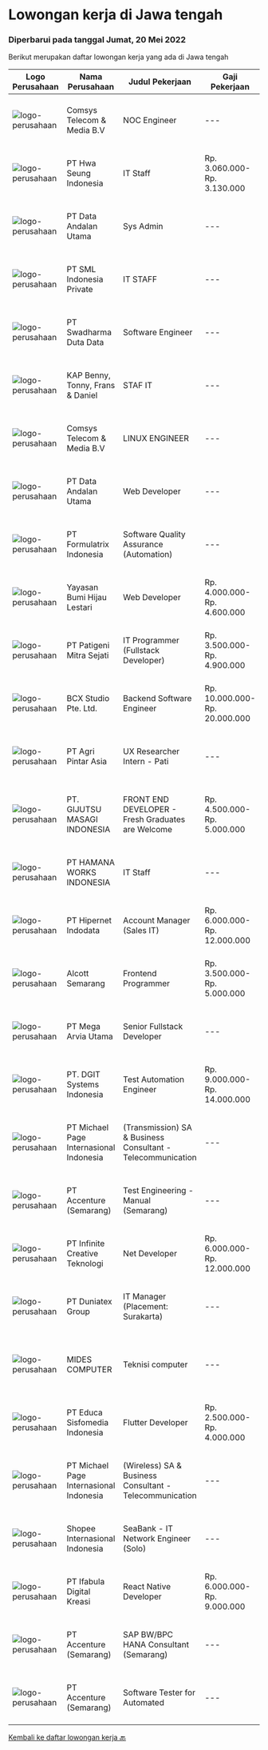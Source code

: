 
  # Lowongan kerja di Jawa tengah

  ### Diperbarui pada tanggal Jumat, 20 Mei 2022

  Berikut merupakan daftar lowongan kerja yang ada di Jawa tengah

  |Logo Perusahaan | Nama Perusahaan | Judul Pekerjaan | Gaji Pekerjaan | Lokasi | Deskripsi | Tanggal diunggah | Pranala |
  | -------------- | --------------- | --------------- | --------- | --------- | -------------- | ------- | ----------- |
  |![logo-perusahaan](https://image-service-cdn.seek.com.au/650d8c00f84bbce9b3c7148b117920e581941f79/ee4dce1061f3f616224767ad58cb2fc751b8d2dc)|Comsys Telecom & Media B.V|NOC Engineer|---|Semarang|We’re looking for a colleague with previous inbound technical customer support experience, especially in B2B environments. Also, you have demonstrable...|Kamis, 19 Mei 2022|https://www.jobstreet.co.id/id/job/noc-engineer-3862531?token=0~6275afc2-7934-41fb-9270-0dc505960afe&sectionRank=1&jobId=jobstreet-id-job-3862531|
|![logo-perusahaan](https://image-service-cdn.seek.com.au/f8b7aa9f7358d0fe86d4303ca3519b00cee0f834/ee4dce1061f3f616224767ad58cb2fc751b8d2dc)|PT Hwa Seung Indonesia|IT Staff|Rp. 3.060.000-Rp. 3.130.000|Jepara|Qualifications: Bachelor Degree of Informatics Engineering/ Information System/ Computer Science. Able to communicate in English. Understanding PHP,...|Kamis, 19 Mei 2022|https://www.jobstreet.co.id/id/job/it-staff-3887765?token=0~6275afc2-7934-41fb-9270-0dc505960afe&sectionRank=2&jobId=jobstreet-id-job-3887765|
|![logo-perusahaan](https://image-service-cdn.seek.com.au/fecaee7cd60b41a34832d127b763d7ff1d145203/ee4dce1061f3f616224767ad58cb2fc751b8d2dc)|PT Data Andalan Utama|Sys Admin|---|Semarang|Persyaratan:- Memiliki gelar Sarjana (S1) Ilmu Komputer / Teknologi Informasi- Menguasai Linux OS and Windows OS- Menguasai Virtualization- Pengalaman...|Kamis, 19 Mei 2022|https://www.jobstreet.co.id/id/job/sys-admin-3875832?token=0~6275afc2-7934-41fb-9270-0dc505960afe&sectionRank=3&jobId=jobstreet-id-job-3875832|
|![logo-perusahaan](https://image-service-cdn.seek.com.au/7496821e074b9e4c4cad694f2cf8a095a8faed30/ee4dce1061f3f616224767ad58cb2fc751b8d2dc)|PT SML Indonesia Private|IT STAFF|---|Semarang|IT STAFF SEMARANGRequirements :·        Minimum S1 Any major·        Maximum 35 years old·        LAN and WAN·        Honesty,...|Selasa, 17 Mei 2022|https://www.jobstreet.co.id/id/job/it-staff-3885114?token=0~6275afc2-7934-41fb-9270-0dc505960afe&sectionRank=4&jobId=jobstreet-id-job-3885114|
|![logo-perusahaan](https://image-service-cdn.seek.com.au/e55e3708620a7ff5e7da329d1725ee01ed113417/ee4dce1061f3f616224767ad58cb2fc751b8d2dc)|PT Swadharma Duta Data|Software Engineer|---|Jakarta Raya|Software Development (.net) Memahami konsep pengembangan aplikasi Memahami konsep Microservices Architecture Familiar dengan Konsep Dasar dari Linux...|Kamis, 19 Mei 2022|https://www.jobstreet.co.id/id/job/software-engineer-3889138?token=0~6275afc2-7934-41fb-9270-0dc505960afe&sectionRank=5&jobId=jobstreet-id-job-3889138|
|![logo-perusahaan](https://image-service-cdn.seek.com.au/78aea4a2abe246cb49af57865113eb5ea82a0e39/ee4dce1061f3f616224767ad58cb2fc751b8d2dc)|KAP Benny, Tonny, Frans & Daniel|STAF IT|---|Semarang|Menguasai Program Komputer Membuat program baik aplikasi maupun system operasidengan menggunakan bahasa pemrograman yang ada,Mengolah database dan...|Rabu, 18 Mei 2022|https://www.jobstreet.co.id/id/job/staf-it-3886029?token=0~6275afc2-7934-41fb-9270-0dc505960afe&sectionRank=6&jobId=jobstreet-id-job-3886029|
|![logo-perusahaan](https://image-service-cdn.seek.com.au/650d8c00f84bbce9b3c7148b117920e581941f79/ee4dce1061f3f616224767ad58cb2fc751b8d2dc)|Comsys Telecom & Media B.V|LINUX ENGINEER|---|Semarang|Linux Engineer - IndonesiaTo extend our support team in Semarang Indonesia Comsys (Pareteum) is looking for an additional engineer. Do you love...|Kamis, 19 Mei 2022|https://www.jobstreet.co.id/id/job/linux-engineer-3862525?token=0~6275afc2-7934-41fb-9270-0dc505960afe&sectionRank=7&jobId=jobstreet-id-job-3862525|
|![logo-perusahaan](https://image-service-cdn.seek.com.au/fecaee7cd60b41a34832d127b763d7ff1d145203/ee4dce1061f3f616224767ad58cb2fc751b8d2dc)|PT Data Andalan Utama|Web Developer|---|Semarang|Deskripsi Pekerjaan :- Membuat dokumentasi system- Mengembangkan Aplikasi berbasis Web- Membuat kode yang mudah dibaca- Mengoptimalkan aplikasi untuk...|Kamis, 19 Mei 2022|https://www.jobstreet.co.id/id/job/web-developer-3876123?token=0~6275afc2-7934-41fb-9270-0dc505960afe&sectionRank=8&jobId=jobstreet-id-job-3876123|
|![logo-perusahaan](https://image-service-cdn.seek.com.au/3fe11e0a9e6ce117e7b36170e1750cf68c13eaba/ee4dce1061f3f616224767ad58cb2fc751b8d2dc)|PT Formulatrix Indonesia|Software Quality Assurance (Automation)|---|Salatiga|Job Description: Writing, designing, and executing automated tests by creating scripts that run testing functions automatically. Maximizing test...|Kamis, 19 Mei 2022|https://www.jobstreet.co.id/id/job/software-quality-assurance-automation-3876187?token=0~6275afc2-7934-41fb-9270-0dc505960afe&sectionRank=9&jobId=jobstreet-id-job-3876187|
|![logo-perusahaan](https://image-service-cdn.seek.com.au/f6a80fac749c53e9f6544f4fef51c3ef1b5731f2/ee4dce1061f3f616224767ad58cb2fc751b8d2dc)|Yayasan Bumi Hijau Lestari|Web Developer|Rp. 4.000.000-Rp. 4.600.000|Semarang|Website DeveloperWe are an environmental-community development non-profit foundation with local Indonesian field operations and an international...|Rabu, 18 Mei 2022|https://www.jobstreet.co.id/id/job/web-developer-3873390?token=0~6275afc2-7934-41fb-9270-0dc505960afe&sectionRank=10&jobId=jobstreet-id-job-3873390|
|![logo-perusahaan](https://image-service-cdn.seek.com.au/9b7df2ab0d979d4271d919cb3250ae5c63c18055/ee4dce1061f3f616224767ad58cb2fc751b8d2dc)|PT Patigeni Mitra Sejati|IT Programmer (Fullstack Developer)|Rp. 3.500.000-Rp. 4.900.000|Semarang|Kualifikasi: Pendidikan D3/S1 Teknik Informatika/Sistem Informasi/Desain Komunikasi Visual, terbuka untuk lulusan SMK Ilmu Komputer/Multimedia. Usia...|Selasa, 17 Mei 2022|https://www.jobstreet.co.id/id/job/it-programmer-fullstack-developer-3884708?token=0~6275afc2-7934-41fb-9270-0dc505960afe&sectionRank=11&jobId=jobstreet-id-job-3884708|
|![logo-perusahaan](https://image-service-cdn.seek.com.au/21406f519358b8335deea1347e37dfc2ef150f79/ee4dce1061f3f616224767ad58cb2fc751b8d2dc)|BCX Studio Pte. Ltd.|Backend Software Engineer|Rp. 10.000.000-Rp. 20.000.000|Jakarta Raya|BCX Studio is a Singapore-based company, our mission is to build an enterprise-grade online commerce platform to empower SME to compete in the...|Rabu, 18 Mei 2022|https://www.jobstreet.co.id/id/job/backend-software-engineer-9589842/origin/sg?token=0~6275afc2-7934-41fb-9270-0dc505960afe&sectionRank=12&jobId=jobstreet-sg-job-9589842|
|![logo-perusahaan](https://image-service-cdn.seek.com.au/680a647c886945a96336906ce5c1c3e8f750f7d3/ee4dce1061f3f616224767ad58cb2fc751b8d2dc)|PT Agri Pintar Asia|UX Researcher Intern - Pati|---|Jawa Tengah|Semaai is an Agritech startup backed by Surge (Sequoia India’s early stage program), Beenext and influential Angels. We are on a mission to uplift the...|Rabu, 18 Mei 2022|https://www.jobstreet.co.id/id/job/ux-researcher-intern-pati-3873668?token=0~6275afc2-7934-41fb-9270-0dc505960afe&sectionRank=13&jobId=jobstreet-id-job-3873668|
|![logo-perusahaan](https://image-service-cdn.seek.com.au/c8a0673c8ab966f7581075d91543758a37d85ab0/ee4dce1061f3f616224767ad58cb2fc751b8d2dc)|PT. GIJUTSU MASAGI INDONESIA|FRONT END DEVELOPER - Fresh Graduates are Welcome|Rp. 4.500.000-Rp. 5.000.000|Kudus|Mengembangkan software kantor berbasis web Hari kerja : Senin - Sabtu, 08:00 - 17:00 Menggunakan pakaian kasual untuk bekerja Kualifikasi: Usia...|Kamis, 19 Mei 2022|https://www.jobstreet.co.id/id/job/front-end-developer-fresh-graduates-are-welcome-3889164?token=0~6275afc2-7934-41fb-9270-0dc505960afe&sectionRank=14&jobId=jobstreet-id-job-3889164|
|![logo-perusahaan](https://image-service-cdn.seek.com.au/dd8b0ef9c76cb71573d6e0143bc6a87277718290/ee4dce1061f3f616224767ad58cb2fc751b8d2dc)|PT HAMANA WORKS INDONESIA|IT Staff|---|Tegal|Uraian tugas : Troubleshoot computer, printer dan jaringan Diagnosa system error dan issue lainnya Memantau traffic email Pemeliharaan CCTV, Finger...|Jumat, 13 Mei 2022|https://www.jobstreet.co.id/id/job/it-staff-3882022?token=0~6275afc2-7934-41fb-9270-0dc505960afe&sectionRank=15&jobId=jobstreet-id-job-3882022|
|![logo-perusahaan](https://image-service-cdn.seek.com.au/62148b692fdfbf4a4a11c7764913b8f0db15fa3f/ee4dce1061f3f616224767ad58cb2fc751b8d2dc)|PT Hipernet Indodata|Account Manager  (Sales IT)|Rp. 6.000.000-Rp. 12.000.000|Jakarta Barat|Qualification: Age maximum 35 years Minimum Diploma III from any field, preferably from Technology Information, System Information, Computer Science,...|Selasa, 17 Mei 2022|https://www.jobstreet.co.id/id/job/account-manager-sales-it-3885462?token=0~6275afc2-7934-41fb-9270-0dc505960afe&sectionRank=16&jobId=jobstreet-id-job-3885462|
|![logo-perusahaan](https://image-service-cdn.seek.com.au/be69bfe23d748b4e89cc316dd2effc9a4f53d2cc/ee4dce1061f3f616224767ad58cb2fc751b8d2dc)|Alcott Semarang|Frontend Programmer|Rp. 3.500.000-Rp. 5.000.000|Semarang|Responsibilities : Translate designs into clean markup with HTML &amp; CSS Develop functional and appealing web and mobile-based applications based on...|Rabu, 18 Mei 2022|https://www.jobstreet.co.id/id/job/frontend-programmer-3887130?token=0~6275afc2-7934-41fb-9270-0dc505960afe&sectionRank=17&jobId=jobstreet-id-job-3887130|
|![logo-perusahaan](https://image-service-cdn.seek.com.au/40195b46e56d964a2d0e8acc59584b46ddff7f66/ee4dce1061f3f616224767ad58cb2fc751b8d2dc)|PT Mega Arvia Utama|Senior Fullstack Developer|---|Jakarta Raya|Job Description:Arvia Group is hiring for a Senior Fullstack Developer to be based in either Jakarta or Semarang to help build and refine the...|Kamis, 19 Mei 2022|https://www.jobstreet.co.id/id/job/senior-fullstack-developer-3888171?token=0~6275afc2-7934-41fb-9270-0dc505960afe&sectionRank=18&jobId=jobstreet-id-job-3888171|
|![logo-perusahaan](https://image-service-cdn.seek.com.au/86a88c2f6d7d45552583132278caf70ef23e7608/ee4dce1061f3f616224767ad58cb2fc751b8d2dc)|PT. DGIT Systems Indonesia|Test Automation Engineer|Rp. 9.000.000-Rp. 14.000.000|Bali|We are looking for talented Test Engineer or Test Automation Engineer to join an experienced team working on our flagship product Telflow, a...|Kamis, 19 Mei 2022|https://www.jobstreet.co.id/id/job/test-automation-engineer-3887841?token=0~6275afc2-7934-41fb-9270-0dc505960afe&sectionRank=19&jobId=jobstreet-id-job-3887841|
|![logo-perusahaan](https://image-service-cdn.seek.com.au/6f9556b46c1b5cc7aedf100dfc0ed24c4de1fe86/ee4dce1061f3f616224767ad58cb2fc751b8d2dc)|PT Michael Page Internasional Indonesia|(Transmission) SA & Business Consultant - Telecommunication|---|Jakarta Raya|As the front-liner in managing communications between VPs and CXO in high profile projects in providing telecommunication solutions. Responsible for...|Rabu, 18 Mei 2022|https://www.jobstreet.co.id/id/job/transmission-sa-business-consultant-telecommunication-3886585?token=0~6275afc2-7934-41fb-9270-0dc505960afe&sectionRank=20&jobId=jobstreet-id-job-3886585|
|![logo-perusahaan](https://image-service-cdn.seek.com.au/1c2e28fa09a87d89b9dac6106fdc6fa435c484bb/ee4dce1061f3f616224767ad58cb2fc751b8d2dc)|PT Accenture (Semarang)|Test Engineering - Manual (Semarang)|---|Semarang|Responsibilities: Analyzing an organization and designing its processes and system Apply business and functional knowledge including testing...|Selasa, 17 Mei 2022|https://www.jobstreet.co.id/id/job/test-engineering-manual-semarang-3884891?token=0~6275afc2-7934-41fb-9270-0dc505960afe&sectionRank=21&jobId=jobstreet-id-job-3884891|
|![logo-perusahaan](https://image-service-cdn.seek.com.au/c72352b901bd95ef0164bc4fe1e71dbb73f31282/ee4dce1061f3f616224767ad58cb2fc751b8d2dc)|PT Infinite Creative Teknologi|Net Developer|Rp. 6.000.000-Rp. 12.000.000|Jawa Barat|Keuntungan BPJS Kesehatan BPJS Ketenagakerjaan THR Deskripsi PekerjaanWorks from home is our advantage, there's never been a better time to work from...|Rabu, 18 Mei 2022|https://www.jobstreet.co.id/id/job/net-developer-3873976?token=0~6275afc2-7934-41fb-9270-0dc505960afe&sectionRank=22&jobId=jobstreet-id-job-3873976|
|![logo-perusahaan](https://image-service-cdn.seek.com.au/9ae8aad4308070437402caaa983b8a7c2c573dc8/ee4dce1061f3f616224767ad58cb2fc751b8d2dc)|PT Duniatex Group|IT Manager (Placement: Surakarta)|---|Surakarta|Qualifications: Bachelor's degree in Information Technology, Computer Science, Information Systems, or a related field, or equivalent experience Age...|Sabtu, 14 Mei 2022|https://www.jobstreet.co.id/id/job/it-manager-placement%3A-surakarta-3883149?token=0~6275afc2-7934-41fb-9270-0dc505960afe&sectionRank=23&jobId=jobstreet-id-job-3883149|
|![logo-perusahaan](https://image-service-cdn.seek.com.au/aad02359809991ca7c509bc91c5d4f8636b8b284/ee4dce1061f3f616224767ad58cb2fc751b8d2dc)|MIDES COMPUTER|Teknisi computer|---|Purwokerto|DI BUTUHKAN SEGERA UNTUK POSISI TEKNISI KOMPUTER UARAIAN PEKERJAAN :-MEREPARASI HARDWARE KOMPUTER-MEREPARASI BAGIAN HARDWARE KOMPUTER SEPERTI HARDISK...|Senin, 16 Mei 2022|https://www.jobstreet.co.id/id/job/teknisi-computer-3883629?token=0~6275afc2-7934-41fb-9270-0dc505960afe&sectionRank=24&jobId=jobstreet-id-job-3883629|
|![logo-perusahaan](https://image-service-cdn.seek.com.au/9e459e4a3ea31c4bf03c13598af4814e9f9938ed/ee4dce1061f3f616224767ad58cb2fc751b8d2dc)|PT Educa Sisfomedia Indonesia|Flutter Developer|Rp. 2.500.000-Rp. 4.000.000|Salatiga|Tugas dan Tanggung Jawab Mengembangkan apps dan atau web berbasis Flutter Melakukan integrasi dengan Backend API Melakukan pengujian internal apps...|Selasa, 17 Mei 2022|https://www.jobstreet.co.id/id/job/flutter-developer-3884341?token=0~6275afc2-7934-41fb-9270-0dc505960afe&sectionRank=25&jobId=jobstreet-id-job-3884341|
|![logo-perusahaan](https://image-service-cdn.seek.com.au/6f9556b46c1b5cc7aedf100dfc0ed24c4de1fe86/ee4dce1061f3f616224767ad58cb2fc751b8d2dc)|PT Michael Page Internasional Indonesia|(Wireless) SA & Business Consultant - Telecommunication|---|Jakarta Raya|As the front-liner in managing communications between VPs and CXO in high profile projects in providing telecommunication solutions. Responsible for...|Rabu, 18 Mei 2022|https://www.jobstreet.co.id/id/job/wireless-sa-business-consultant-telecommunication-3886649?token=0~6275afc2-7934-41fb-9270-0dc505960afe&sectionRank=26&jobId=jobstreet-id-job-3886649|
|![logo-perusahaan](https://image-service-cdn.seek.com.au/fdd388d7c0660b20f42d51ac7a110a26e88e3d6c/ee4dce1061f3f616224767ad58cb2fc751b8d2dc)|Shopee Internasional Indonesia|SeaBank - IT Network Engineer (Solo)|---|Jawa Tengah|Job Description: Analyze requirements and perform network and system solutions, planning, installation, and setup of network and system architecture....|Kamis, 12 Mei 2022|https://www.jobstreet.co.id/id/job/seabank-it-network-engineer-solo-3881238?token=0~6275afc2-7934-41fb-9270-0dc505960afe&sectionRank=27&jobId=jobstreet-id-job-3881238|
|![logo-perusahaan](https://image-service-cdn.seek.com.au/b4d9310d0f14274292b4b269735cf0eda9cf92f3/ee4dce1061f3f616224767ad58cb2fc751b8d2dc)|PT Ifabula Digital Kreasi|React Native Developer|Rp. 6.000.000-Rp. 9.000.000|Jakarta Barat|Job desc:  Design and implement user interface components for JavaScript-based web and mobile applications using React ecosystem Work as a part of a...|Rabu, 18 Mei 2022|https://www.jobstreet.co.id/id/job/react-native-developer-3886272?token=0~6275afc2-7934-41fb-9270-0dc505960afe&sectionRank=28&jobId=jobstreet-id-job-3886272|
|![logo-perusahaan](https://image-service-cdn.seek.com.au/1c2e28fa09a87d89b9dac6106fdc6fa435c484bb/ee4dce1061f3f616224767ad58cb2fc751b8d2dc)|PT Accenture (Semarang)|SAP BW/BPC HANA Consultant (Semarang)|---|Semarang|Responsibilities: Participate in requirement gathering and design phase to define business requirements and data flow design Perform BW/BPC system...|Selasa, 17 Mei 2022|https://www.jobstreet.co.id/id/job/sap-bw-bpc-hana-consultant-semarang-3884789?token=0~6275afc2-7934-41fb-9270-0dc505960afe&sectionRank=29&jobId=jobstreet-id-job-3884789|
|![logo-perusahaan](https://image-service-cdn.seek.com.au/1c2e28fa09a87d89b9dac6106fdc6fa435c484bb/ee4dce1061f3f616224767ad58cb2fc751b8d2dc)|PT Accenture (Semarang)|Software Tester for Automated|---|Semarang|Job Description Analyzing an organization and designing its processes and system Apply business and functional knowledge including testing standards,...|Sabtu, 14 Mei 2022|https://www.jobstreet.co.id/id/job/software-tester-for-automated-3872119?token=0~6275afc2-7934-41fb-9270-0dc505960afe&sectionRank=30&jobId=jobstreet-id-job-3872119|


  [Kembali ke daftar lowongan kerja 🔙](../README.md#daftar-lowongan-kerja)
  